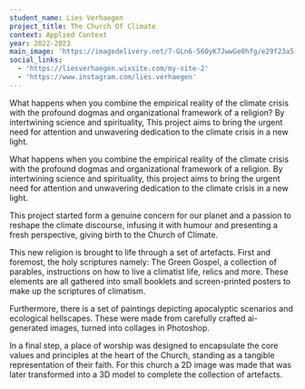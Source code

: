 ```yaml
---
student_name: Lies Verhaegen
project_title: The Church Of Climate
context: Applied Context
year: 2022-2023
main_image: 'https://imagedelivery.net/7-GLn6-56OyK7JwwGe0hfg/e29f23a5-7bc5-4e89-b9b1-ff1e7d3e7f00'
social_links:
  - 'https://liesverhaegen.wixsite.com/my-site-2'
  - 'https://www.instagram.com/lies.verhaegen'
---
```


What happens when you combine the empirical reality of the climate crisis with the profound dogmas and organizational framework of a religion? By intertwining science and spirituality, This project aims to bring the urgent need for attention and unwavering dedication to the climate crisis in a new light.

What happens when you combine the empirical reality of the climate crisis with the profound dogmas and organizational framework of a religion. By intertwining science and spirituality, this project aims to bring the urgent need for attention and unwavering dedication to the climate crisis in a new light.

This project started form a genuine concern for our planet and a passion to reshape the climate discourse, infusing it with humour and presenting a fresh perspective, giving birth to the Church of Climate.

This new religion is brought to life through a set of artefacts. First and foremost, the holy scriptures namely: The Green Gospel, a collection of parables, instructions on how to live a climatist life, relics and more. These elements are all gathered into small booklets and screen-printed posters to make up the scriptures of climatism.

Furthermore, there is a set of paintings depicting apocalyptic scenarios and ecological hellscapes. These were made from carefully crafted ai-generated images, turned into collages in Photoshop.

In a final step, a place of worship was designed to encapsulate the core values and principles at the heart of the Church, standing as a tangible representation of their faith. For this church a 2D image was made that was later transformed into a 3D model to complete the collection of artefacts.
